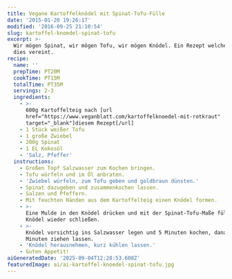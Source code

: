 ```yaml
---
title: Vegane Kartoffelknödel mit Spinat-Tofu-Fülle
date: '2015-01-20 19:26:17'
modified: '2016-09-25 21:10:54'
slug: kartoffel-knoedel-spinat-tofu
excerpt: >-
  Wir mögen Spinat, wir mögen Tofu, wir mögen Knödel. Ein Rezept welches all
  dies vereint.
recipe:
  name: ''
  prepTime: PT20M
  cookTime: PT15M
  totalTime: PT35M
  servings: 2-3
  ingredients:
    - >-
      600g Kartoffelteig nach [url
      href="https://www.veganblatt.com/kartoffelknoedel-mit-rotkraut"
      target="_blank"]diesem Rezept[/url]
    - 1 Stück weißer Tofu
    - 1 große Zwiebel
    - 200g Spinat
    - 1 EL Kokosöl
    - 'Salz, Pfeffer'
  instructions:
    - Großen Topf Salzwasser zum Kochen bringen.
    - Tofu würfeln und im Öl anbraten.
    - 'Zwiebel würfeln, zum Tofu geben und goldbraun dünsten.'
    - Spinat dazugeben und zusammenkochen lassen.
    - Salzen und Pfeffern.
    - Mit feuchten Händen aus dem Kartoffelteig einen Knödel formen.
    - >-
      Eine Mulde in den Knödel drücken und mit der Spinat-Tofu-Maße füllen.
      Knödel wieder schließen.
    - >-
      Knödel vorsichtig ins Salzwasser legen und 5 Minuten kochen, danach 10
      Minuten ziehen lassen.
    - 'Knödel herausnehmen, kurz kühlen lassen.'
    - Guten Appetit!
aiGeneratedDate: '2025-09-04T12:28:53.608Z'
featuredImage: ai/ai-kartoffel-knoedel-spinat-tofu.jpg
---
```


